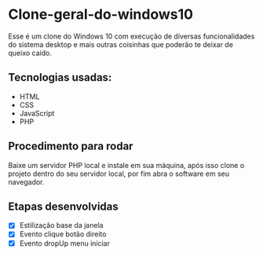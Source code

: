 # Clone-geral-do-windows10

Esse é um clone do Windows 10 com execução de diversas funcionalidades do sistema desktop e mais outras coisinhas que poderão te deixar de queixo caído.

## Tecnologias usadas:

- HTML
- CSS
- JavaScript
- PHP

## Procedimento para rodar

Baixe um servidor PHP local e instale em sua máquina, após isso clone o projeto dentro do seu servidor local, por fim abra o software em seu navegador.

## Etapas desenvolvidas

- [x] Estilização base da janela
- [x] Evento clique botão direito
- [x] Evento dropUp menu iniciar
